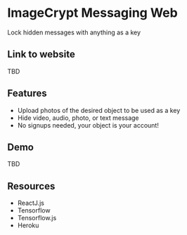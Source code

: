 # ImageCrypt Messaging Web
Lock hidden messages with anything as a key
## Link to website
TBD
## Features
- Upload photos of the desired object to be used as a key
- Hide video, audio, photo, or text message
- No signups needed, your object is your account!
## Demo
TBD
## Resources
- ReactJ.js
- Tensorflow
- Tensorflow.js
- Heroku